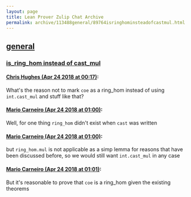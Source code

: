```yaml
---
layout: page
title: Lean Prover Zulip Chat Archive 
permalink: archive/113488general/89764isringhominsteadofcastmul.html
---
```


## [general](index.html)
### [is_ring_hom instead of cast_mul](89764isringhominsteadofcastmul.html)

#### [Chris Hughes (Apr 24 2018 at 00:17)](https://leanprover.zulipchat.com/#narrow/stream/113488-general/topic/is_ring_hom%20instead%20of%20cast_mul/near/125591171):
What's the reason not to mark `coe` as a ring_hom instead of using `int.cast_mul` and stuff like that?

#### [Mario Carneiro (Apr 24 2018 at 01:00)](https://leanprover.zulipchat.com/#narrow/stream/113488-general/topic/is_ring_hom%20instead%20of%20cast_mul/near/125592816):
Well, for one thing `ring_hom` didn't exist when `cast` was written

#### [Mario Carneiro (Apr 24 2018 at 01:00)](https://leanprover.zulipchat.com/#narrow/stream/113488-general/topic/is_ring_hom%20instead%20of%20cast_mul/near/125592828):
but `ring_hom.mul` is not applicable as a simp lemma for reasons that have been discussed before, so we would still want `int.cast_mul` in any case

#### [Mario Carneiro (Apr 24 2018 at 01:01)](https://leanprover.zulipchat.com/#narrow/stream/113488-general/topic/is_ring_hom%20instead%20of%20cast_mul/near/125592850):
But it's reasonable to prove that `coe` is a ring_hom given the existing theorems

